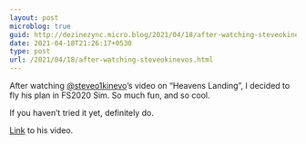 ```yaml
---
layout: post
microblog: true
guid: http://dezinezync.micro.blog/2021/04/18/after-watching-steveokinevos.html
date: 2021-04-18T21:26:17+0530
type: post
url: /2021/04/18/after-watching-steveokinevos.html
---
```

After watching [@steveo1kinevo](https://instagram.com/steveokineevo?igshid=1xb4omjoq2buo)’s video on “Heavens Landing”, I decided to fly his plan in FS2020 Sim. So much fun, and so cool. 

If you haven’t tried it yet, definitely do. 

[Link](https://youtu.be/CCB-eYTBdEk) to his video. 

